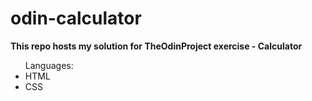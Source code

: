 # odin-calculator
**This repo hosts my solution for TheOdinProject exercise - Calculator**
<ul>Languages:
  <li>HTML</li>
  <li>CSS</li>
